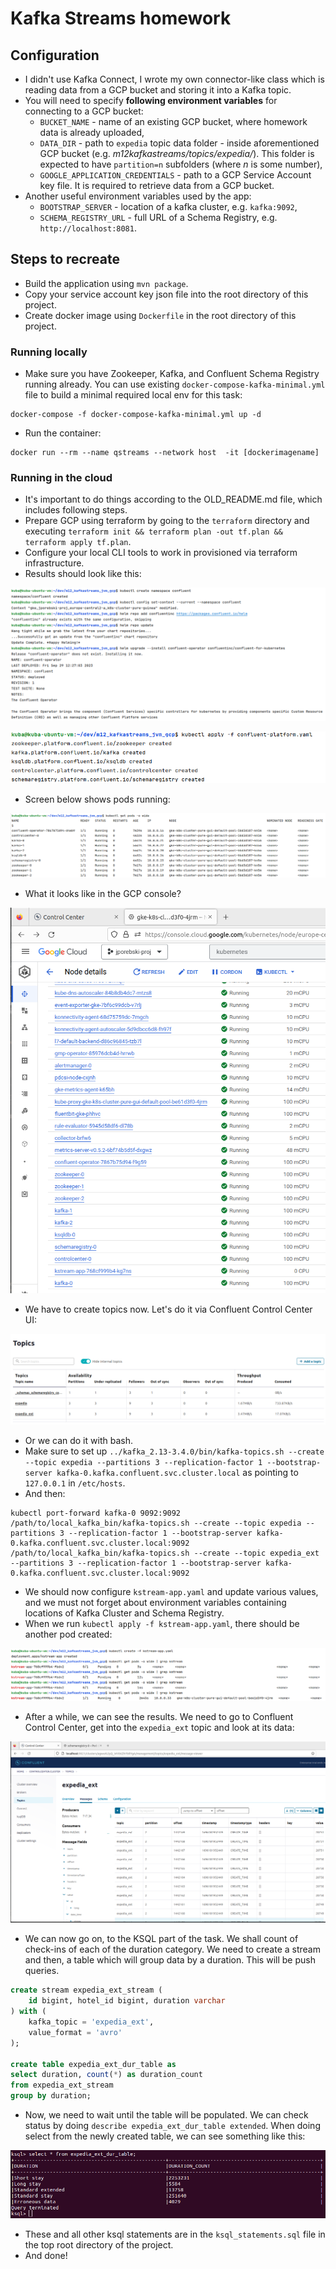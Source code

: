 # Kafka Streams homework

## Configuration
* I didn't use Kafka Connect, I wrote my own connector-like class which is reading data from a GCP bucket and storing it into a Kafka topic.
* You will need to specify __following environment variables__ for connecting to a GCP bucket:
  * `BUCKET_NAME` - name of an existing GCP bucket, where homework data is already uploaded,
  * `DATA_DIR` - path to `expedia` topic data folder - inside aforementioned GCP bucket (e.g. _m12kafkastreams/topics/expedia/_). This folder is expected to have `partition=n` subfolders (where _n_ is some number),
  * `GOOGLE_APPLICATION_CREDENTIALS` - path to a GCP Service Account key file. It is required to retrieve data from a GCP bucket.
* Another useful environment variables used by the app:
  * `BOOTSTRAP_SERVER` - location of a kafka cluster, e.g. `kafka:9092`,
  * `SCHEMA_REGISTRY_URL` - full URL of a Schema Registry, e.g. `http://localhost:8081`.

## Steps to recreate
* Build the application using `mvn package`.
* Copy your service account key json file into the root directory of this project.
* Create docker image using `Dockerfile` in the root directory of this project.

### Running locally
* Make sure you have Zookeeper, Kafka, and Confluent Schema Registry running already. You can use existing `docker-compose-kafka-minimal.yml` file to build a minimal required local env for this task:
```
docker-compose -f docker-compose-kafka-minimal.yml up -d
```
* Run the container:
``` 
docker run --rm --name qstreams --network host  -it [dockerimagename]
```

### Running in the cloud
* It's important to do things according to the OLD_README.md file, which includes following steps.
* Prepare GCP using terraform by going to the `terraform` directory and executing `terraform init && terraform plan -out tf.plan && terraform apply tf.plan`.
* Configure your local CLI tools to work in provisioned via terraform infrastructure.
* Results should look like this:

![](docs/kubectl_prepare.png)

![](docs/kubectl_apply_results.png)

* Screen below shows pods running:

![](docs/kubectl_get_pods_results.png)

* What it looks like in the GCP console?

![](docs/pods_in_the_cloud.png)

* We have to create topics now. Let's do it via Confluent Control Center UI:

![](docs/kafka_topics.png)

* Or we can do it with bash. 
* Make sure to set up `../kafka_2.13-3.4.0/bin/kafka-topics.sh --create --topic expedia --partitions 3 --replication-factor 1 --bootstrap-server kafka-0.kafka.confluent.svc.cluster.local` as pointing to `127.0.0.1` in `/etc/hosts`.
* And then:
```
kubectl port-forward kafka-0 9092:9092
/path/to/local_kafka_bin/kafka-topics.sh --create --topic expedia --partitions 3 --replication-factor 1 --bootstrap-server kafka-0.kafka.confluent.svc.cluster.local:9092
/path/to/local_kafka_bin/kafka-topics.sh --create --topic expedia_ext --partitions 3 --replication-factor 1 --bootstrap-server kafka-0.kafka.confluent.svc.cluster.local:9092
```

* We should now configure `kstream-app.yaml` and update various values, 
    and we must not forget about environment variables containing locations of Kafka Cluster and Schema Registry.
* When we run `kubectl apply -f kstream-app.yaml`, there should be another pod created:

![](docs/kstream_app_running.png)

* After a while, we can see the results. We need to go to Confluent Control Center, get into the `expedia_ext` topic and look at its data:

![](docs/expedia_ext_results.png)

* We can now go on, to the KSQL part of the task. We shall count of check-ins of each of the duration category. We need to create a stream and then, a table which will group data by a duration. 
This will be push queries.
```sql
create stream expedia_ext_stream (
    id bigint, hotel_id bigint, duration varchar
) with (
    kafka_topic = 'expedia_ext',
    value_format = 'avro'
);

create table expedia_ext_dur_table as
select duration, count(*) as duration_count
from expedia_ext_stream
group by duration;
```

* Now, we need to wait until the table will be populated. We can check status by doing `describe expedia_ext_dur_table extended`.
When doing select from the newly created table, we can see something like this:

![](docs/expedia_ext_dur_table.png)


* These and all other ksql statements are in the `ksql_statements.sql` file in the top root directory of the project.
* And done!
